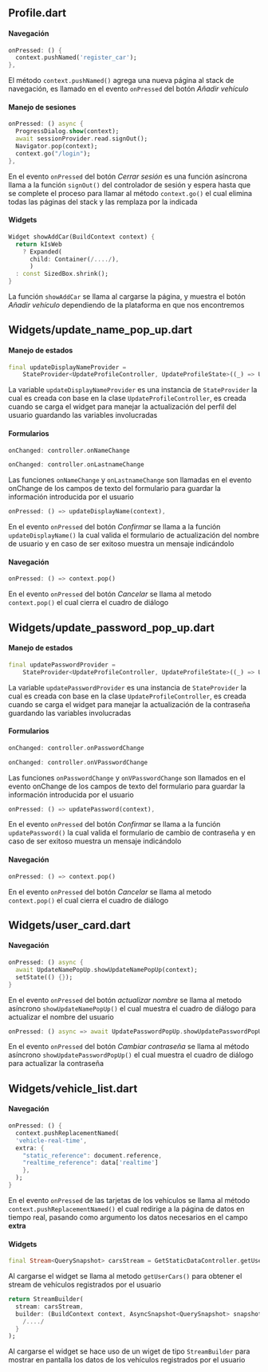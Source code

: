 Profile.dart
------
#### Navegación
```dart
onPressed: () {
  context.pushNamed('register_car');
},
```
El método `context.pushNamed()` agrega una nueva página al stack de navegación, es llamado en el evento `onPressed` del botón
*Añadir vehículo*

#### Manejo de sesiones
```dart
onPressed: () async {
  ProgressDialog.show(context);
  await sessionProvider.read.signOut();
  Navigator.pop(context);
  context.go("/login");
},
```
En el evento `onPressed` del botón *Cerrar sesión* es una función asíncrona llama a la función `signOut()` del controlador 
de sesión y espera hasta que se complete el proceso para llamar al método `context.go()` el cual elimina todas las páginas
del stack y las remplaza por la indicada

#### Widgets
```dart
Widget showAddCar(BuildContext context) {
  return kIsWeb
    ? Expanded(
      child: Container(/..../),
      )
  : const SizedBox.shrink();
}
```
La función `showAddCar` se llama al cargarse la página, y muestra el botón *Añadir vehículo* dependiendo de la plataforma en
que nos encontremos

Widgets/update_name_pop_up.dart
------
#### Manejo de estados
```dart
final updateDisplayNameProvider =
    StateProvider<UpdateProfileController, UpdateProfileState>((_) => UpdateProfileController());
```
La variable `updateDisplayNameProvider` es una instancia de `StateProvider` la cual es creada con base en la clase 
`UpdateProfileController`, es creada cuando se carga el widget para manejar la actualización del perfil del usuario
guardando las variables involucradas

#### Formularios
```dart
onChanged: controller.onNameChange

onChanged: controller.onLastnameChange
```
Las funciones `onNameChange` y `onLastnameChange` son llamadas en el evento onChange de los campos de texto del formulario
para guardar la información introducida por el usuario

```dart
onPressed: () => updateDisplayName(context),
```
En el evento `onPressed` del botón *Confirmar* se llama a la función `updateDisplayName()` la cual valida el formulario de
actualización del nombre de usuario y en caso de ser exitoso muestra un mensaje indicándolo

#### Navegación
```dart
onPressed: () => context.pop()
```
En el evento `onPressed` del botón *Cancelar* se llama al metodo `context.pop()` el cual cierra el cuadro de diálogo

Widgets/update_password_pop_up.dart
------
#### Manejo de estados
```dart
final updatePasswordProvider =
    StateProvider<UpdateProfileController, UpdateProfileState>((_) => UpdateProfileController());
```
La variable `updatePasswordProvider` es una instancia de `StateProvider` la cual es creada con base en la clase 
`UpdateProfileController`, es creada cuando se carga el widget para manejar la actualización de la contraseña guardando las variables involucradas

#### Formularios
```dart
onChanged: controller.onPasswordChange

onChanged: controller.onVPasswordChange
```
Las funciones `onPasswordChange` y `onVPasswordChange` son llamados en el evento onChange de los campos de texto del formulario para guardar la información introducida por el usuario

```dart
onPressed: () => updatePassword(context),
```
En el evento `onPressed` del botón *Confirmar* se llama a la función `updatePassword()` la cual valida el formulario de
cambio de contraseña y en caso de ser exitoso muestra un mensaje indicándolo

#### Navegación
```dart
onPressed: () => context.pop()
```
En el evento `onPressed` del botón *Cancelar* se llama al metodo `context.pop()` el cual cierra el cuadro de diálogo

Widgets/user_card.dart
------
#### Navegación
```dart
onPressed: () async {
  await UpdateNamePopUp.showUpdateNamePopUp(context);
  setState(() {});
}
```
En el evento `onPressed` del botón *actualizar nombre* se llama al metodo asíncrono `showUpdateNamePopUp()` el cual muestra el cuadro de diálogo para actualizar el nombre del usuario

```dart
onPressed: () async => await UpdatePasswordPopUp.showUpdatePasswordPopUp(context)
```
En el evento `onPressed` del botón *Cambiar contraseña* se llama al método asíncrono `showUpdatePasswordPopUp()` el cual muestra el cuadro de diálogo para actualizar la contraseña

Widgets/vehicle_list.dart
------
#### Navegación
```dart
onPressed: () {
  context.pushReplacementNamed(
  'vehicle-real-time',
  extra: {
    "static_reference": document.reference,
    "realtime_reference": data['realtime']
    },
  );
}
```
En el evento `onPressed` de las tarjetas de los vehículos se llama al método `context.pushReplacementNamed()` el cual redirige a la página de datos en tiempo real, pasando como argumento los datos necesarios en el campo **extra**

#### Widgets
```dart
final Stream<QuerySnapshot> carsStream = GetStaticDataController.getUserCars();
```
Al cargarse el widget se llama al metodo `getUserCars()` para obtener el stream de vehículos registrados por el usuario

```dart
return StreamBuilder(
  stream: carsStream,
  builder: (BuildContext context, AsyncSnapshot<QuerySnapshot> snapshot) {
    /..../
  }
);
```
Al cargarse el widget se hace uso de un wiget de tipo `StreamBuilder` para mostrar en pantalla los datos de los vehículos registrados por el usuario
